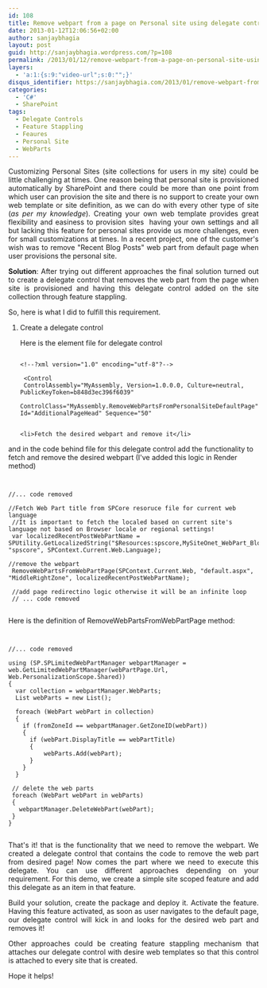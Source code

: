```yaml
---
id: 108
title: Remove webpart from a page on Personal site using delegate control
date: 2013-01-12T12:06:56+02:00
author: sanjaybhagia
layout: post
guid: http://sanjaybhagia.wordpress.com/?p=108
permalink: /2013/01/12/remove-webpart-from-a-page-on-personal-site-using-delegate-control/
layers:
  - 'a:1:{s:9:"video-url";s:0:"";}'
disqus_identifier: https://sanjaybhagia.com/2013/01/remove-webpart-from-a-page-on-personal-site-using-delegate-control/
categories:
  - 'C#'
  - SharePoint
tags:
  - Delegate Controls
  - Feature Stappling
  - Feaures
  - Personal Site
  - WebParts
---
```

<p style="text-align:justify;">Customizing Personal Sites (site collections for users in my site) could be little challenging at times. One reason being that personal site is provisioned automatically by SharePoint and there could be more than one point from which user can provision the site and there is no support to create your own web template or site definition, as we can do with every other type of site (<em>as per my knowledge</em>). Creating your own web template provides great flexibility and easiness to provision sites  having your own settings and all but lacking this feature for personal sites provide us more challenges, even for small customizations at times. In a recent project, one of the customer's wish was to remove "Recent Blog Posts" web part from default page when user provisions the personal site.</p>
<p style="text-align:justify;"><strong>Solution</strong>: After trying out different approaches the final solution turned out to create a delegate control that removes the web part from the page when site is provisioned and having this delegate control added on the site collection through feature stappling.</p>
So, here is what I did to fulfill this requirement.
<ol>
	<li>Create a delegate control</li>

Here is the element file for delegate control

<pre><code class="xml">
&lt;!--?xml version=&quot;1.0&quot; encoding=&quot;utf-8&quot;?--&gt;

 &lt;Control
 ControlAssembly=&quot;MyAssembly, Version=1.0.0.0, Culture=neutral, PublicKeyToken=b848d3ec396f6039&quot;
 ControlClass=&quot;MyAssembly.RemoveWebPartsFromPersonalSiteDefaultPage&quot; Id=&quot;AdditionalPageHead&quot; Sequence=&quot;50&quot;

</code></pre>

	<li>Fetch the desired webpart and remove it</li>
</ol>
and in the code behind file for this delegate control add the functionality to fetch and remove the desired webpart (I've added this logic in Render method)

<pre><code class="csharp">

//... code removed

//Fetch Web Part title from SPCore resoruce file for current web language
 //It is important to fetch the localed based on current site's language not based on Browser locale or regional settings!
 var localizedRecentPostWebPartName = SPUtility.GetLocalizedString(&quot;$Resources:spscore,MySiteOnet_WebPart_Blog&quot;, &quot;spscore&quot;, SPContext.Current.Web.Language);

//remove the webpart
 RemoveWebPartsFromWebPartPage(SPContext.Current.Web, &quot;default.aspx&quot;, &quot;MiddleRightZone&quot;, localizedRecentPostWebPartName);

 //add page redirectino logic otherwise it will be an infinite loop
 // ... code removed

</code></pre>

Here is the definition of RemoveWebPartsFromWebPartPage method:

<pre><code class="csharp">

//... code removed

using (SP.SPLimitedWebPartManager webpartManager = web.GetLimitedWebPartManager(webPartPage.Url, Web.PersonalizationScope.Shared))
{
  var collection = webpartManager.WebParts;
  List webParts = new List();

  foreach (WebPart webPart in collection)
  {
    if (fromZoneId == webpartManager.GetZoneID(webPart))
    {
      if (webPart.DisplayTitle == webPartTitle)
      {
          webParts.Add(webPart);
      }
    }
  }

 // delete the web parts
 foreach (WebPart webPart in webParts)
 {
   webpartManager.DeleteWebPart(webPart);
 }
}

</code></pre>
<p style="text-align:justify;">That's it! that is the functionality that we need to remove the webpart. We created a delegate control that contains the code to remove the web part from desired page! Now comes the part where we need to execute this delegate. You can use different approaches depending on your requirement. For this demo, we create a simple site scoped feature and add this delegate as an item in that feature.</p>
<p style="text-align:justify;">Build your solution, create the package and deploy it. Activate the feature. Having this feature activated, as soon as user navigates to the default page, our delegate control will kick in and looks for the desired web part and removes it!</p>
<p style="text-align:justify;">Other approaches could be creating feature stappling mechanism that attaches our delegate control with desire web templates so that this control is attached to every site that is created.</p>
Hope it helps!
